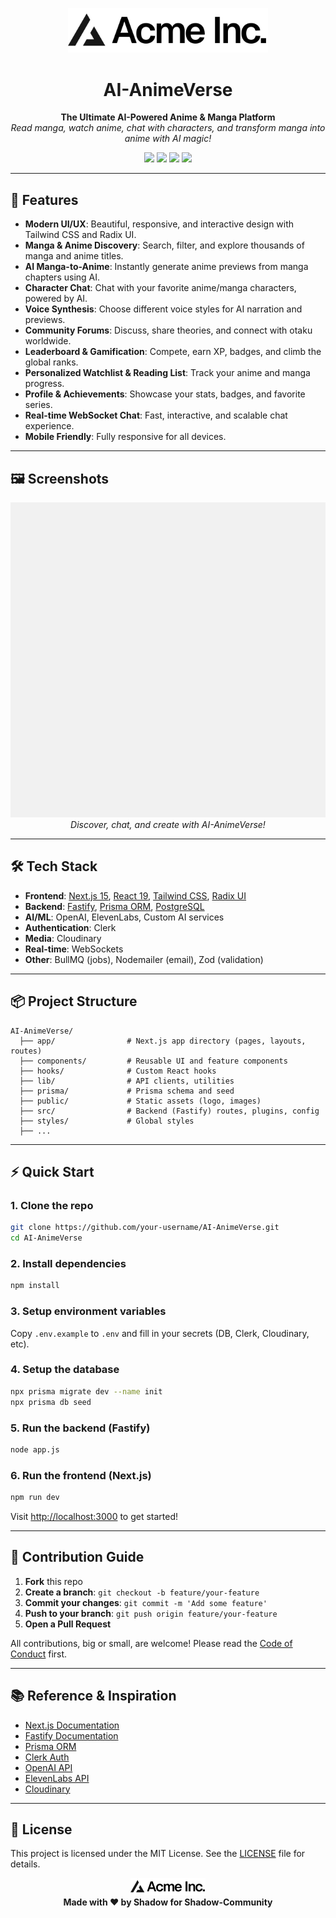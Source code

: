 <!-- LOGO -->
<p align="center">
  <img src="public/placeholder-logo.svg" alt="AI-AnimeVerse Logo" width="320"/>
</p>

<h1 align="center">AI-AnimeVerse</h1>

<p align="center">
  <b>The Ultimate AI-Powered Anime & Manga Platform</b><br/>
  <i>Read manga, watch anime, chat with characters, and transform manga into anime with AI magic!</i>
</p>

<p align="center">
  <a href="#features"><img src="https://img.shields.io/badge/Features-Next%20Gen-orange?style=for-the-badge"/></a>
  <a href="#tech-stack"><img src="https://img.shields.io/badge/Stack-Next.js%20%7C%20Fastify%20%7C%20Prisma-blueviolet?style=for-the-badge"/></a>
  <a href="#contributing"><img src="https://img.shields.io/badge/Contributions-Welcome-brightgreen?style=for-the-badge"/></a>
  <a href="#license"><img src="https://img.shields.io/badge/License-MIT-lightgrey?style=for-the-badge"/></a>
</p>

---

## 🚀 Features

- **Modern UI/UX**: Beautiful, responsive, and interactive design with Tailwind CSS and Radix UI.
- **Manga & Anime Discovery**: Search, filter, and explore thousands of manga and anime titles.
- **AI Manga-to-Anime**: Instantly generate anime previews from manga chapters using AI.
- **Character Chat**: Chat with your favorite anime/manga characters, powered by AI.
- **Voice Synthesis**: Choose different voice styles for AI narration and previews.
- **Community Forums**: Discuss, share theories, and connect with otaku worldwide.
- **Leaderboard & Gamification**: Compete, earn XP, badges, and climb the global ranks.
- **Personalized Watchlist & Reading List**: Track your anime and manga progress.
- **Profile & Achievements**: Showcase your stats, badges, and favorite series.
- **Real-time WebSocket Chat**: Fast, interactive, and scalable chat experience.
- **Mobile Friendly**: Fully responsive for all devices.

---

## 🖼️ Screenshots

<p align="center">
  <img src="public/placeholder.jpg" alt="Screenshot" width="600"/>
  <br/>
  <i>Discover, chat, and create with AI-AnimeVerse!</i>
</p>

---

## 🛠️ Tech Stack

- **Frontend**: [Next.js 15](https://nextjs.org/), [React 19](https://react.dev/), [Tailwind CSS](https://tailwindcss.com/), [Radix UI](https://www.radix-ui.com/)
- **Backend**: [Fastify](https://www.fastify.io/), [Prisma ORM](https://www.prisma.io/), [PostgreSQL](https://www.postgresql.org/)
- **AI/ML**: OpenAI, ElevenLabs, Custom AI services
- **Authentication**: Clerk
- **Media**: Cloudinary
- **Real-time**: WebSockets
- **Other**: BullMQ (jobs), Nodemailer (email), Zod (validation)

---

## 📦 Project Structure

```
AI-AnimeVerse/
  ├── app/                # Next.js app directory (pages, layouts, routes)
  ├── components/         # Reusable UI and feature components
  ├── hooks/              # Custom React hooks
  ├── lib/                # API clients, utilities
  ├── prisma/             # Prisma schema and seed
  ├── public/             # Static assets (logo, images)
  ├── src/                # Backend (Fastify) routes, plugins, config
  ├── styles/             # Global styles
  ├── ...
```

---

## ⚡ Quick Start

### 1. Clone the repo
```sh
git clone https://github.com/your-username/AI-AnimeVerse.git
cd AI-AnimeVerse
```

### 2. Install dependencies
```sh
npm install
```

### 3. Setup environment variables
Copy `.env.example` to `.env` and fill in your secrets (DB, Clerk, Cloudinary, etc).

### 4. Setup the database
```sh
npx prisma migrate dev --name init
npx prisma db seed
```

### 5. Run the backend (Fastify)
```sh
node app.js
```

### 6. Run the frontend (Next.js)
```sh
npm run dev
```

Visit [http://localhost:3000](http://localhost:3000) to get started!

---

## 🌟 Contribution Guide

1. **Fork** this repo
2. **Create a branch**: `git checkout -b feature/your-feature`
3. **Commit your changes**: `git commit -m 'Add some feature'`
4. **Push to your branch**: `git push origin feature/your-feature`
5. **Open a Pull Request**

All contributions, big or small, are welcome! Please read the [Code of Conduct](CODE_OF_CONDUCT.md) first.

---

## 📚 Reference & Inspiration
- [Next.js Documentation](https://nextjs.org/docs)
- [Fastify Documentation](https://www.fastify.io/docs/latest/)
- [Prisma ORM](https://www.prisma.io/docs/)
- [Clerk Auth](https://clerk.com/docs)
- [OpenAI API](https://platform.openai.com/docs/)
- [ElevenLabs API](https://docs.elevenlabs.io/)
- [Cloudinary](https://cloudinary.com/documentation)

---

## 📝 License

This project is licensed under the MIT License. See the [LICENSE](LICENSE) file for details.

<p align="center">
  <img src="public/placeholder-logo.svg" alt="AI-AnimeVerse Logo" width="120"/>
  <br/>
  <b>Made with ❤️ by Shadow for Shadow-Community</b>
</p>
